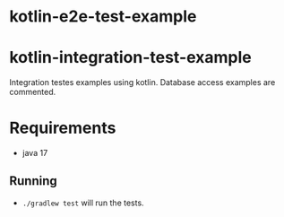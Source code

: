 # kotlin-e2e-test-example

# kotlin-integration-test-example
Integration testes examples using kotlin. Database access examples are commented.

# Requirements
* java 17

## Running
* `./gradlew test` will run the tests.

